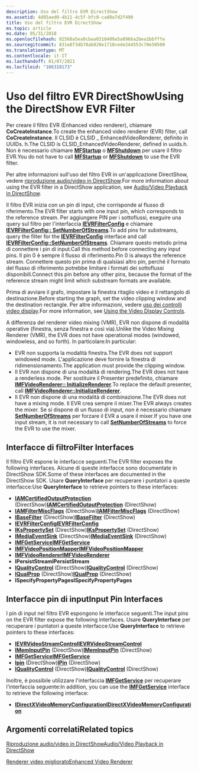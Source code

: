 ```yaml
---
description: Uso del filtro EVR DirectShow
ms.assetid: 4d85aed0-4b11-4c5f-bfc0-cad0a7d2f490
title: Uso del filtro EVR DirectShow
ms.topic: article
ms.date: 05/31/2018
ms.openlocfilehash: 02568a5ea9cbaa0310409a5a0966a2bea1bbfffe
ms.sourcegitcommit: 831e8f3db78ab820e1710cede244553c70e50500
ms.translationtype: MT
ms.contentlocale: it-IT
ms.lasthandoff: 01/07/2021
ms.locfileid: "106310173"
---
```

# <a name="using-the-directshow-evr-filter"></a><span data-ttu-id="332ba-103">Uso del filtro EVR DirectShow</span><span class="sxs-lookup"><span data-stu-id="332ba-103">Using the DirectShow EVR Filter</span></span>

<span data-ttu-id="332ba-104">Per creare il filtro EVR (Enhanced video renderer), chiamare **CoCreateInstance**.</span><span class="sxs-lookup"><span data-stu-id="332ba-104">To create the enhanced video renderer (EVR) filter, call **CoCreateInstance**.</span></span> <span data-ttu-id="332ba-105">Il CLSID è CLSID \_ EnhancedVideoRenderer, definito in UUIDs. h.</span><span class="sxs-lookup"><span data-stu-id="332ba-105">The CLSID is CLSID\_EnhancedVideoRenderer, defined in uuids.h.</span></span> <span data-ttu-id="332ba-106">Non è necessario chiamare [**MFStartup**](/windows/desktop/api/mfapi/nf-mfapi-mfstartup) o [**MFShutdown**](/windows/desktop/api/mfapi/nf-mfapi-mfshutdown) per usare il filtro EVR.</span><span class="sxs-lookup"><span data-stu-id="332ba-106">You do not have to call [**MFStartup**](/windows/desktop/api/mfapi/nf-mfapi-mfstartup) or [**MFShutdown**](/windows/desktop/api/mfapi/nf-mfapi-mfshutdown) to use the EVR filter.</span></span>

<span data-ttu-id="332ba-107">Per altre informazioni sull'uso del filtro EVR in un'applicazione DirectShow, vedere [riproduzione audio/video in DirectShow](../directshow/audio-video-playback-in-directshow.md).</span><span class="sxs-lookup"><span data-stu-id="332ba-107">For more information about using the EVR filter in a DirectShow application, see [Audio/Video Playback in DirectShow](../directshow/audio-video-playback-in-directshow.md).</span></span>

<span data-ttu-id="332ba-108">Il filtro EVR inizia con un pin di input, che corrisponde al flusso di riferimento.</span><span class="sxs-lookup"><span data-stu-id="332ba-108">The EVR filter starts with one input pin, which corresponds to the reference stream.</span></span> <span data-ttu-id="332ba-109">Per aggiungere PIN per i sottoflussi, eseguire una query sul filtro per l'interfaccia [**IEVRFilterConfig**](/windows/desktop/api/evr/nn-evr-ievrfilterconfig) e chiamare [**IEVRFilterConfig:: SetNumberOfStreams**](/windows/desktop/api/evr/nf-evr-ievrfilterconfig-setnumberofstreams).</span><span class="sxs-lookup"><span data-stu-id="332ba-109">To add pins for substreams, query the filter for the [**IEVRFilterConfig**](/windows/desktop/api/evr/nn-evr-ievrfilterconfig) interface and call [**IEVRFilterConfig::SetNumberOfStreams**](/windows/desktop/api/evr/nf-evr-ievrfilterconfig-setnumberofstreams).</span></span> <span data-ttu-id="332ba-110">Chiamare questo metodo prima di connettere i pin di input.</span><span class="sxs-lookup"><span data-stu-id="332ba-110">Call this method before connecting any input pins.</span></span> <span data-ttu-id="332ba-111">Il pin 0 è sempre il flusso di riferimento.</span><span class="sxs-lookup"><span data-stu-id="332ba-111">Pin 0 is always the reference stream.</span></span> <span data-ttu-id="332ba-112">Connettere questo pin prima di qualsiasi altro pin, perché il formato del flusso di riferimento potrebbe limitare i formati dei sottoflussi disponibili.</span><span class="sxs-lookup"><span data-stu-id="332ba-112">Connect this pin before any other pins, because the format of the reference stream might limit which substream formats are available.</span></span>

<span data-ttu-id="332ba-113">Prima di avviare il grafo, impostare la finestra ritaglio video e il rettangolo di destinazione.</span><span class="sxs-lookup"><span data-stu-id="332ba-113">Before starting the graph, set the video clipping window and the destination rectangle.</span></span> <span data-ttu-id="332ba-114">Per altre informazioni, vedere [uso dei controlli video display](using-the-video-display-controls.md).</span><span class="sxs-lookup"><span data-stu-id="332ba-114">For more information, see [Using the Video Display Controls](using-the-video-display-controls.md).</span></span>

<span data-ttu-id="332ba-115">A differenza del renderer video mixing (VMR), EVR non dispone di modalità operative (finestra, senza finestra e così via).</span><span class="sxs-lookup"><span data-stu-id="332ba-115">Unlike the Video Mixing Renderer (VMR), the EVR does not have operational modes (windowed, windowless, and so forth).</span></span> <span data-ttu-id="332ba-116">In particolare:</span><span class="sxs-lookup"><span data-stu-id="332ba-116">In particular:</span></span>

-   <span data-ttu-id="332ba-117">EVR non supporta la modalità finestra.</span><span class="sxs-lookup"><span data-stu-id="332ba-117">The EVR does not support windowed mode.</span></span> <span data-ttu-id="332ba-118">L'applicazione deve fornire la finestra di ridimensionamento.</span><span class="sxs-lookup"><span data-stu-id="332ba-118">The application must provide the clipping window.</span></span>
-   <span data-ttu-id="332ba-119">Il EVR non dispone di una modalità di rendering.</span><span class="sxs-lookup"><span data-stu-id="332ba-119">The EVR does not have a renderless mode.</span></span> <span data-ttu-id="332ba-120">Per sostituire il Presenter predefinito, chiamare [**IMFVideoRenderer:: InitializeRenderer**](/windows/desktop/api/evr/nf-evr-imfvideorenderer-initializerenderer).</span><span class="sxs-lookup"><span data-stu-id="332ba-120">To replace the default presenter, call [**IMFVideoRenderer::InitializeRenderer**](/windows/desktop/api/evr/nf-evr-imfvideorenderer-initializerenderer).</span></span>
-   <span data-ttu-id="332ba-121">Il EVR non dispone di una modalità di combinazione.</span><span class="sxs-lookup"><span data-stu-id="332ba-121">The EVR does not have a mixing mode.</span></span> <span data-ttu-id="332ba-122">Il EVR crea sempre il mixer.</span><span class="sxs-lookup"><span data-stu-id="332ba-122">The EVR always creates the mixer.</span></span> <span data-ttu-id="332ba-123">Se si dispone di un flusso di input, non è necessario chiamare [**SetNumberOfStreams**](/windows/desktop/api/evr/nf-evr-ievrfilterconfig-setnumberofstreams) per forzare il EVR a usare il mixer.</span><span class="sxs-lookup"><span data-stu-id="332ba-123">If you have one input stream, it is not necessary to call [**SetNumberOfStreams**](/windows/desktop/api/evr/nf-evr-ievrfilterconfig-setnumberofstreams) to force the EVR to use the mixer.</span></span>

## <a name="filter-interfaces"></a><span data-ttu-id="332ba-124">Interfacce di filtro</span><span class="sxs-lookup"><span data-stu-id="332ba-124">Filter Interfaces</span></span>

<span data-ttu-id="332ba-125">Il filtro EVR espone le interfacce seguenti.</span><span class="sxs-lookup"><span data-stu-id="332ba-125">The EVR filter exposes the following interfaces.</span></span> <span data-ttu-id="332ba-126">Alcune di queste interfacce sono documentate in DirectShow SDK.</span><span class="sxs-lookup"><span data-stu-id="332ba-126">Some of these interfaces are documented in the DirectShow SDK.</span></span> <span data-ttu-id="332ba-127">Usare **QueryInterface** per recuperare i puntatori a queste interfacce:</span><span class="sxs-lookup"><span data-stu-id="332ba-127">Use **QueryInterface** to retrieve pointers to these interfaces:</span></span>

-   <span data-ttu-id="332ba-128">[**IAMCertifiedOutputProtection**](/windows/win32/api/strmif/nn-strmif-iamcertifiedoutputprotection) (DirectShow)</span><span class="sxs-lookup"><span data-stu-id="332ba-128">[**IAMCertifiedOutputProtection**](/windows/win32/api/strmif/nn-strmif-iamcertifiedoutputprotection) (DirectShow)</span></span>
-   <span data-ttu-id="332ba-129">[**IAMFilterMiscFlags**](/windows/win32/api/strmif/nn-strmif-iamfiltermiscflags) (DirectShow)</span><span class="sxs-lookup"><span data-stu-id="332ba-129">[**IAMFilterMiscFlags**](/windows/win32/api/strmif/nn-strmif-iamfiltermiscflags) (DirectShow)</span></span>
-   <span data-ttu-id="332ba-130">[**IBaseFilter**](/windows/win32/api/strmif/nn-strmif-ibasefilter) (DirectShow)</span><span class="sxs-lookup"><span data-stu-id="332ba-130">[**IBaseFilter**](/windows/win32/api/strmif/nn-strmif-ibasefilter) (DirectShow)</span></span>
-   [<span data-ttu-id="332ba-131">**IEVRFilterConfig**</span><span class="sxs-lookup"><span data-stu-id="332ba-131">**IEVRFilterConfig**</span></span>](/windows/desktop/api/evr/nn-evr-ievrfilterconfig)
-   <span data-ttu-id="332ba-132">[**IKsPropertySet**](../directshow/ikspropertyset.md) (DirectShow)</span><span class="sxs-lookup"><span data-stu-id="332ba-132">[**IKsPropertySet**](../directshow/ikspropertyset.md) (DirectShow)</span></span>
-   <span data-ttu-id="332ba-133">[**IMediaEventSink**](/windows/win32/api/strmif/nn-strmif-imediaeventsink) (DirectShow)</span><span class="sxs-lookup"><span data-stu-id="332ba-133">[**IMediaEventSink**](/windows/win32/api/strmif/nn-strmif-imediaeventsink) (DirectShow)</span></span>
-   [<span data-ttu-id="332ba-134">**IMFGetService**</span><span class="sxs-lookup"><span data-stu-id="332ba-134">**IMFGetService**</span></span>](/windows/desktop/api/mfidl/nn-mfidl-imfgetservice)
-   [<span data-ttu-id="332ba-135">**IMFVideoPositionMapper**</span><span class="sxs-lookup"><span data-stu-id="332ba-135">**IMFVideoPositionMapper**</span></span>](/windows/desktop/api/evr/nn-evr-imfvideopositionmapper)
-   [<span data-ttu-id="332ba-136">**IMFVideoRenderer**</span><span class="sxs-lookup"><span data-stu-id="332ba-136">**IMFVideoRenderer**</span></span>](/windows/desktop/api/evr/nn-evr-imfvideorenderer)
-   <span data-ttu-id="332ba-137">**IPersistStream**</span><span class="sxs-lookup"><span data-stu-id="332ba-137">**IPersistStream**</span></span>
-   <span data-ttu-id="332ba-138">[**IQualityControl**](/windows/win32/api/strmif/nn-strmif-iqualitycontrol) (DirectShow)</span><span class="sxs-lookup"><span data-stu-id="332ba-138">[**IQualityControl**](/windows/win32/api/strmif/nn-strmif-iqualitycontrol) (DirectShow)</span></span>
-   <span data-ttu-id="332ba-139">[**IQualProp**](/previous-versions/windows/desktop/api/amvideo/nn-amvideo-iqualprop) (DirectShow)</span><span class="sxs-lookup"><span data-stu-id="332ba-139">[**IQualProp**](/previous-versions/windows/desktop/api/amvideo/nn-amvideo-iqualprop) (DirectShow)</span></span>
-   <span data-ttu-id="332ba-140">**ISpecifyPropertyPages**</span><span class="sxs-lookup"><span data-stu-id="332ba-140">**ISpecifyPropertyPages**</span></span>

## <a name="input-pin-interfaces"></a><span data-ttu-id="332ba-141">Interfacce pin di input</span><span class="sxs-lookup"><span data-stu-id="332ba-141">Input Pin Interfaces</span></span>

<span data-ttu-id="332ba-142">I pin di input nel filtro EVR espongono le interfacce seguenti.</span><span class="sxs-lookup"><span data-stu-id="332ba-142">The input pins on the EVR filter expose the following interfaces.</span></span> <span data-ttu-id="332ba-143">Usare **QueryInterface** per recuperare i puntatori a queste interfacce:</span><span class="sxs-lookup"><span data-stu-id="332ba-143">Use **QueryInterface** to retrieve pointers to these interfaces:</span></span>

-   [<span data-ttu-id="332ba-144">**IEVRVideoStreamControl**</span><span class="sxs-lookup"><span data-stu-id="332ba-144">**IEVRVideoStreamControl**</span></span>](/windows/desktop/api/evr9/nn-evr9-ievrvideostreamcontrol)
-   <span data-ttu-id="332ba-145">[**IMemInputPin**](/windows/win32/api/strmif/nn-strmif-imeminputpin) (DirectShow)</span><span class="sxs-lookup"><span data-stu-id="332ba-145">[**IMemInputPin**](/windows/win32/api/strmif/nn-strmif-imeminputpin) (DirectShow)</span></span>
-   [<span data-ttu-id="332ba-146">**IMFGetService**</span><span class="sxs-lookup"><span data-stu-id="332ba-146">**IMFGetService**</span></span>](/windows/desktop/api/mfidl/nn-mfidl-imfgetservice)
-   <span data-ttu-id="332ba-147">[**Ipin**](/windows/win32/api/strmif/nn-strmif-ipin) (DirectShow)</span><span class="sxs-lookup"><span data-stu-id="332ba-147">[**IPin**](/windows/win32/api/strmif/nn-strmif-ipin) (DirectShow)</span></span>
-   <span data-ttu-id="332ba-148">[**IQualityControl**](/windows/win32/api/strmif/nn-strmif-iqualitycontrol) (DirectShow)</span><span class="sxs-lookup"><span data-stu-id="332ba-148">[**IQualityControl**](/windows/win32/api/strmif/nn-strmif-iqualitycontrol) (DirectShow)</span></span>

<span data-ttu-id="332ba-149">Inoltre, è possibile utilizzare l'interfaccia [**IMFGetService**](/windows/desktop/api/mfidl/nn-mfidl-imfgetservice) per recuperare l'interfaccia seguente:</span><span class="sxs-lookup"><span data-stu-id="332ba-149">In addition, you can use the [**IMFGetService**](/windows/desktop/api/mfidl/nn-mfidl-imfgetservice) interface to retrieve the following interface:</span></span>

-   [<span data-ttu-id="332ba-150">**IDirectXVideoMemoryConfiguration**</span><span class="sxs-lookup"><span data-stu-id="332ba-150">**IDirectXVideoMemoryConfiguration**</span></span>](/windows/desktop/api/dxva2api/nn-dxva2api-idirectxvideomemoryconfiguration)

## <a name="related-topics"></a><span data-ttu-id="332ba-151">Argomenti correlati</span><span class="sxs-lookup"><span data-stu-id="332ba-151">Related topics</span></span>

<dl> <dt>

[<span data-ttu-id="332ba-152">Riproduzione audio/video in DirectShow</span><span class="sxs-lookup"><span data-stu-id="332ba-152">Audio/Video Playback in DirectShow</span></span>](../directshow/audio-video-playback-in-directshow.md)
</dt> <dt>

[<span data-ttu-id="332ba-153">Renderer video migliorato</span><span class="sxs-lookup"><span data-stu-id="332ba-153">Enhanced Video Renderer</span></span>](enhanced-video-renderer.md)
</dt> </dl>

 

 
